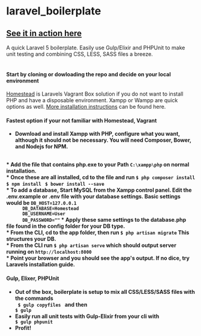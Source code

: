 # laravel_boilerplate 
[See it in action here](http://jqguess.net) 
---------------------------------------------------------
A quick Laravel 5 boilerplate. Easily use Gulp/Elixir and PHPUnit
to make unit testing and combining CSS, LESS, SASS files a breeze.
<br />
<br />
#### Start by cloning or dowloading the repo and decide on your local environment ####
 
  [Homestead](https://laravel.com/docs/4.2/homestead) is Laravels Vagrant Box solution if 
  you do not want to install PHP and have a disposable environment. Xampp or Wampp are quick options as well.
  [More installation instructions](https://laravel.com/docs/5.2/installation)
  can be found here. 


#### Fastest option if your not familiar with Homestead, Vagrant ####

* <strong>Download and install Xampp with PHP, configure what you want, although it should not be necessary.
  You will need Composer, Bower, and Nodejs for NPM. <strong/> 
<br />
* <strong>Add the file that contains php.exe to your Path  <code>C:\xampp\php</code> on normal installation.<strong/>
<br />
* Once these are all installed, cd to the file and run
   <code>$ php composer install </code>
   <code>$ npm install </code>
   <code>$ bower install --save </code>
<br />
* To add a database, Start MySQL from the Xampp control panel.
  Edit the .env.example or .env file with your database settings. Basic settings would be
 <code>DB_HOST=127.0.0.1
      DB_DATABASE=Homestead
      DB_USERNAME=User
      DB_PASSWORD=""</code>
* Apply these same settings to the database.php file found in the config folder for your DB type. <br/>
* From the CLI, cd to the app folder,  then run <code>$ php artisan migrate</code> This structures your DB. <br />
* From the CLI run <code>$ php artisan serve</code> which should output server running on <code>http://localhost:8000</code> <br />
* Point your browser and you should see the app's output. If no dice, try Laravels installation guide.  <br />

#### Gulp, Elixer, PHPUnit ####

* Out of the box, boilerplate is setup to mix all CSS/LESS/SASS files with the commands <br />
<code> $ gulp copyfiles </code> and then <code> $ gulp </code> <br />
* Easily run all unit tests with Gulp-Elixir from your cli with <code> $ gulp phpunit </code> <br />
* Profit!




 






